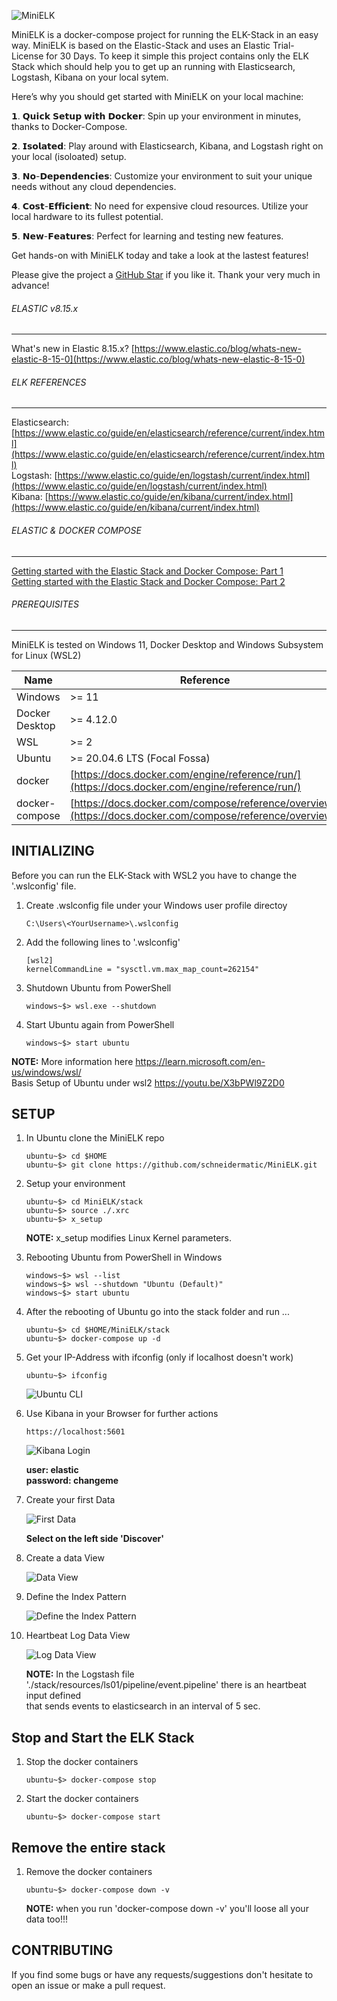 ![MiniELK](resources/images/MiniELK-Logo02.png)

MiniELK is a docker-compose project for running the ELK-Stack in an easy way. MiniELK is based on the Elastic-Stack
and uses an Elastic Trial-License for 30 Days.
To keep it simple this project contains only the ELK Stack which should help you to get up an running with Elasticsearch,
Logstash, Kibana on your local sytem.

Here’s why you should get started with MiniELK on your local machine:

𝟭. 𝗤𝘂𝗶𝗰𝗸 𝗦𝗲𝘁𝘂𝗽 𝘄𝗶𝘁𝗵 𝗗𝗼𝗰𝗸𝗲𝗿: Spin up your environment in minutes, thanks to Docker-Compose.

𝟮. 𝗜𝘀𝗼𝗹𝗮𝘁𝗲𝗱:  Play around with Elasticsearch, Kibana, and Logstash right on your local (isoloated) setup.

𝟯. 𝗡𝗼-𝗗𝗲𝗽𝗲𝗻𝗱𝗲𝗻𝗰𝗶𝗲𝘀: Customize your environment to suit your unique needs without any cloud dependencies.

𝟰. 𝗖𝗼𝘀𝘁-𝗘𝗳𝗳𝗶𝗰𝗶𝗲𝗻𝘁: No need for expensive cloud resources. Utilize your local hardware to its fullest potential.

𝟱. 𝗡𝗲𝘄-𝗙𝗲𝗮𝘁𝘂𝗿𝗲𝘀: Perfect for learning and testing new features.

Get hands-on with MiniELK today and take a look at the lastest features!

Please give the project a [GitHub Star](https://github.com/schneidermatic/MiniELK/stargazers)
if you like it. Thank your very much in advance!

###### ELASTIC v8.15.x
---
What's new in Elastic 8.15.x? [https://www.elastic.co/blog/whats-new-elastic-8-15-0](https://www.elastic.co/blog/whats-new-elastic-8-15-0) <br/>

###### ELK REFERENCES
---
Elasticsearch: [https://www.elastic.co/guide/en/elasticsearch/reference/current/index.html](https://www.elastic.co/guide/en/elasticsearch/reference/current/index.html) <br/>
Logstash: [https://www.elastic.co/guide/en/logstash/current/index.html](https://www.elastic.co/guide/en/logstash/current/index.html) <br/>
Kibana: [https://www.elastic.co/guide/en/kibana/current/index.html](https://www.elastic.co/guide/en/kibana/current/index.html) <br/>

###### ELASTIC & DOCKER COMPOSE
---
[Getting started with the Elastic Stack and Docker Compose: Part 1](https://www.elastic.co/blog/getting-started-with-the-elastic-stack-and-docker-compose) <br/>
[Getting started with the Elastic Stack and Docker Compose: Part 2](https://www.elastic.co/blog/getting-started-with-the-elastic-stack-and-docker-compose-part-2) <br/>

###### PREREQUISITES
---
MiniELK is tested on Windows 11, Docker Desktop and Windows Subsystem for Linux (WSL2)

Name           | Reference    
-------------- | --------------- 
Windows        | >= 11
Docker Desktop | >= 4.12.0
WSL            | >= 2
Ubuntu         | >= 20.04.6 LTS (Focal Fossa)
docker         | [https://docs.docker.com/engine/reference/run/](https://docs.docker.com/engine/reference/run/)
docker-compose | [https://docs.docker.com/compose/reference/overview/](https://docs.docker.com/compose/reference/overview/)

INITIALIZING
---
Before you can run the ELK-Stack with WSL2 you have to change the '.wslconfig' file.

01. Create .wslconfig file under your Windows user profile directoy

        C:\Users\<YourUsername>\.wslconfig

02. Add the following lines to '.wslconfig'

        [wsl2]
        kernelCommandLine = "sysctl.vm.max_map_count=262154"

03. Shutdown Ubuntu from PowerShell

        windows~$> wsl.exe --shutdown

04. Start Ubuntu again from PowerShell

        windows~$> start ubuntu
    
**NOTE:** More information here https://learn.microsoft.com/en-us/windows/wsl/ \
          Basis Setup of Ubuntu under wsl2 https://youtu.be/X3bPWl9Z2D0
   
SETUP
---

01. In Ubuntu clone the MiniELK repo

        ubuntu~$> cd $HOME
        ubuntu~$> git clone https://github.com/schneidermatic/MiniELK.git

02. Setup your environment

        ubuntu~$> cd MiniELK/stack
        ubuntu~$> source ./.xrc
        ubuntu~$> x_setup

    **NOTE:** x_setup modifies Linux Kernel parameters.

03. Rebooting Ubuntu from PowerShell in Windows

        windows~$> wsl --list
        windows~$> wsl --shutdown "Ubuntu (Default)"
        windows~$> start ubuntu
      
03. After the rebooting of Ubuntu go into the stack folder and run ...

        ubuntu~$> cd $HOME/MiniELK/stack
        ubuntu~$> docker-compose up -d

04. Get your IP-Address with ifconfig (only if localhost doesn't work)

        ubuntu~$> ifconfig

    ![Ubuntu CLI](./resources/images/image01.png)

05. Use Kibana in your Browser for further actions

        https://localhost:5601

    ![Kibana Login](./resources/images/image02.png)

    **user: elastic**\
    **password: changeme**

06. Create your first Data 

    ![First Data](./resources/images/image03.png)

    **Select on the left side 'Discover'**

07. Create a data View

    ![Data View](./resources/images/image04.png)
    
08. Define the Index Pattern

    ![Define the Index Pattern](./resources/images/image05.png)

09. Heartbeat Log Data View

    ![Log Data View](./resources/images/image06.png)

    **NOTE:** In the Logstash file './stack/resources/ls01/pipeline/event.pipeline' there is an heartbeat input defined\
    that sends events to elasticsearch in an interval of 5 sec.

Stop and Start the ELK Stack
---

01. Stop the docker containers

        ubuntu~$> docker-compose stop

02. Start the docker containers

        ubuntu~$> docker-compose start 

Remove the entire stack
---

01. Remove the docker containers

        ubuntu~$> docker-compose down -v

    **NOTE:** when you run 'docker-compose down -v' you'll loose all your data too!!!

CONTRIBUTING
---
If you find some bugs or have any requests/suggestions don't hesitate to open an issue or make a pull request.
